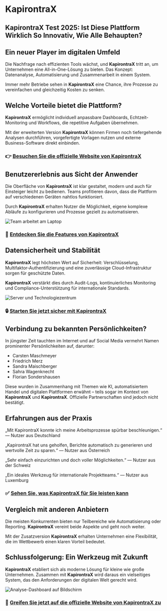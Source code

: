 # KapirontraX

## KapirontraX Test 2025: Ist Diese Plattform Wirklich So Innovativ, Wie Alle Behaupten?

## Ein neuer Player im digitalen Umfeld
Die Nachfrage nach effizienten Tools wächst, und **KapirontraX** tritt an, um Unternehmen eine All-in-One-Lösung zu bieten. Das Konzept: Datenanalyse, Automatisierung und Zusammenarbeit in einem System.  

Immer mehr Betriebe sehen in **KapirontraX** eine Chance, ihre Prozesse zu vereinfachen und gleichzeitig Kosten zu senken.

## Welche Vorteile bietet die Plattform?
**KapirontraX** ermöglicht individuell anpassbare Dashboards, Echtzeit-Monitoring und Workflows, die repetitive Aufgaben übernehmen.  

Mit der erweiterten Version **KapirontraX** können Firmen noch tiefergehende Analysen durchführen, vorgefertigte Vorlagen nutzen und externe Business-Software direkt einbinden.

### 👉 **[Besuchen Sie die offizielle Website von KapirontraX](https://kapirontrax-de.com)**

## Benutzererlebnis aus Sicht der Anwender
Die Oberfläche von **KapirontraX** ist klar gestaltet, modern und auch für Einsteiger leicht zu bedienen. Teams profitieren davon, dass die Plattform auf verschiedenen Geräten nahtlos funktioniert.  

Durch **KapirontraX** erhalten Nutzer die Möglichkeit, eigene komplexe Abläufe zu konfigurieren und Prozesse gezielt zu automatisieren.

![Team arbeitet am Laptop](https://images.pexels.com/photos/3184160/pexels-photo-3184160.jpeg?auto=compress&cs=tinysrgb&w=1170&h=780&dpr=1)

### 🔗 **[Entdecken Sie die Features von KapirontraX](https://kapirontrax-de.com)**

## Datensicherheit und Stabilität
**KapirontraX** legt höchsten Wert auf Sicherheit: Verschlüsselung, Multifaktor-Authentifizierung und eine zuverlässige Cloud-Infrastruktur sorgen für geschützte Daten.  

**KapirontraX** verstärkt dies durch Audit-Logs, kontinuierliches Monitoring und Compliance-Unterstützung für internationale Standards.

![Server und Technologiezentrum](https://images.pexels.com/photos/2881229/pexels-photo-2881229.jpeg?auto=compress&cs=tinysrgb&w=1170&h=780&dpr=1)

### 🔒 **[Starten Sie jetzt sicher mit KapirontraX](https://kapirontrax-de.com)**

## Verbindung zu bekannten Persönlichkeiten?
In jüngster Zeit tauchten im Internet und auf Social Media vermehrt Namen prominenter Persönlichkeiten auf, darunter:  

- Carsten Maschmeyer
- Friedrich Merz
- Sandra Maischberger
- Sahra Wagenknecht
- Florian Sondershausen  

Diese wurden in Zusammenhang mit Themen wie KI, automatisiertem Handel und digitalen Plattformen erwähnt – teils sogar im Kontext von **KapirontraX** und **KapirontraX**. Offizielle Partnerschaften sind jedoch nicht bestätigt.

## Erfahrungen aus der Praxis
„Mit KapirontraX konnte ich meine Arbeitsprozesse spürbar beschleunigen.“ — Nutzer aus Deutschland  

„KapirontraX hat uns geholfen, Berichte automatisch zu generieren und wertvolle Zeit zu sparen.“ — Nutzer aus Österreich  

„Sehr einfach einzurichten und doch voller Möglichkeiten.“ — Nutzer aus der Schweiz  

„Ein ideales Werkzeug für internationale Projektteams.“ — Nutzer aus Luxemburg  

### ✅ **[Sehen Sie, was KapirontraX für Sie leisten kann](https://kapirontrax-de.com)**

## Vergleich mit anderen Anbietern
Die meisten Konkurrenten bieten nur Teilbereiche wie Automatisierung oder Reporting. **KapirontraX** vereint beide Aspekte und geht noch weiter.  

Mit der Zusatzversion **KapirontraX** erhalten Unternehmen eine Flexibilität, die im Wettbewerb einen klaren Vorteil bedeutet.

## Schlussfolgerung: Ein Werkzeug mit Zukunft
**KapirontraX** etabliert sich als moderne Lösung für kleine wie große Unternehmen. Zusammen mit **KapirontraX** wird daraus ein vielseitiges System, das den Anforderungen der digitalen Welt gerecht wird.  

![Analyse-Dashboard auf Bildschirm](https://images.pexels.com/photos/3184292/pexels-photo-3184292.jpeg?auto=compress&cs=tinysrgb&w=1170&h=780&dpr=1)

### 🚀 **[Greifen Sie jetzt auf die offizielle Website von KapirontraX zu](https://kapirontrax-de.com)**
